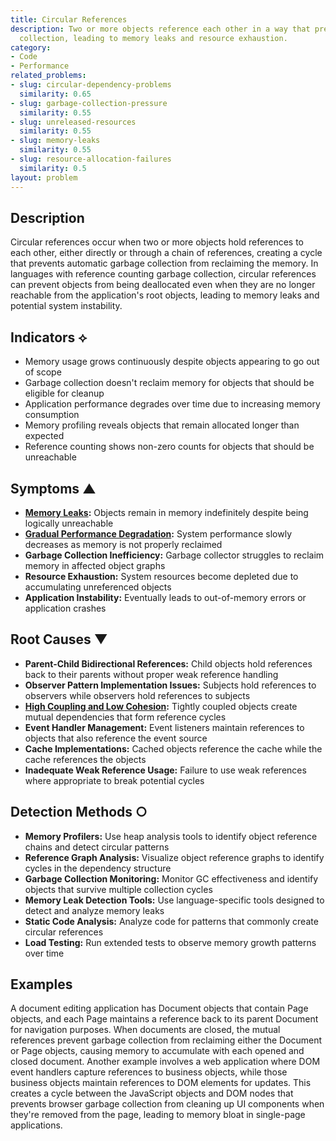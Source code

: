 ```yaml
---
title: Circular References
description: Two or more objects reference each other in a way that prevents garbage
  collection, leading to memory leaks and resource exhaustion.
category:
- Code
- Performance
related_problems:
- slug: circular-dependency-problems
  similarity: 0.65
- slug: garbage-collection-pressure
  similarity: 0.55
- slug: unreleased-resources
  similarity: 0.55
- slug: memory-leaks
  similarity: 0.55
- slug: resource-allocation-failures
  similarity: 0.5
layout: problem
---
```


## Description

Circular references occur when two or more objects hold references to each other, either directly or through a chain of references, creating a cycle that prevents automatic garbage collection from reclaiming the memory. In languages with reference counting garbage collection, circular references can prevent objects from being deallocated even when they are no longer reachable from the application's root objects, leading to memory leaks and potential system instability.

## Indicators ⟡

- Memory usage grows continuously despite objects appearing to go out of scope
- Garbage collection doesn't reclaim memory for objects that should be eligible for cleanup
- Application performance degrades over time due to increasing memory consumption
- Memory profiling reveals objects that remain allocated longer than expected
- Reference counting shows non-zero counts for objects that should be unreachable

## Symptoms ▲

- **[Memory Leaks](memory-leaks.md):** Objects remain in memory indefinitely despite being logically unreachable
- **[Gradual Performance Degradation](gradual-performance-degradation.md):** System performance slowly decreases as memory is not properly reclaimed
- **Garbage Collection Inefficiency:** Garbage collector struggles to reclaim memory in affected object graphs
- **Resource Exhaustion:** System resources become depleted due to accumulating unreferenced objects
- **Application Instability:** Eventually leads to out-of-memory errors or application crashes

## Root Causes ▼

- **Parent-Child Bidirectional References:** Child objects hold references back to their parents without proper weak reference handling
- **Observer Pattern Implementation Issues:** Subjects hold references to observers while observers hold references to subjects
- **[High Coupling and Low Cohesion](high-coupling-low-cohesion.md):** Tightly coupled objects create mutual dependencies that form reference cycles
- **Event Handler Management:** Event listeners maintain references to objects that also reference the event source
- **Cache Implementations:** Cached objects reference the cache while the cache references the objects
- **Inadequate Weak Reference Usage:** Failure to use weak references where appropriate to break potential cycles

## Detection Methods ○

- **Memory Profilers:** Use heap analysis tools to identify object reference chains and detect circular patterns
- **Reference Graph Analysis:** Visualize object reference graphs to identify cycles in the dependency structure
- **Garbage Collection Monitoring:** Monitor GC effectiveness and identify objects that survive multiple collection cycles
- **Memory Leak Detection Tools:** Use language-specific tools designed to detect and analyze memory leaks
- **Static Code Analysis:** Analyze code for patterns that commonly create circular references
- **Load Testing:** Run extended tests to observe memory growth patterns over time

## Examples

A document editing application has Document objects that contain Page objects, and each Page maintains a reference back to its parent Document for navigation purposes. When documents are closed, the mutual references prevent garbage collection from reclaiming either the Document or Page objects, causing memory to accumulate with each opened and closed document. Another example involves a web application where DOM event handlers capture references to business objects, while those business objects maintain references to DOM elements for updates. This creates a cycle between the JavaScript objects and DOM nodes that prevents browser garbage collection from cleaning up UI components when they're removed from the page, leading to memory bloat in single-page applications.